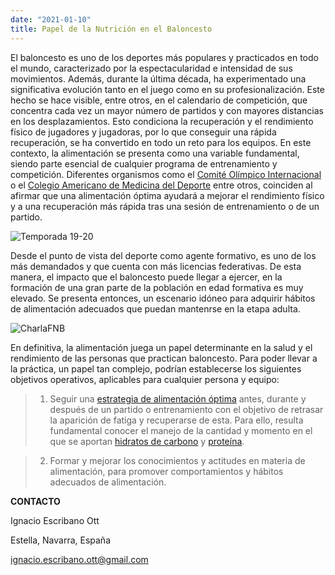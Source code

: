 ```yaml
---
date: "2021-01-10"
title: Papel de la Nutrición en el Baloncesto 
---
```


El baloncesto es uno de los deportes más populares y practicados en todo el mundo, caracterizado por la espectacularidad e intensidad de sus movimientos. Además, durante la última década, ha experimentado una significativa evolución tanto en el juego como en su profesionalización. Este hecho se hace visible, entre otros, en el calendario de competición, que concentra cada vez un mayor número de partidos y con mayores distancias en los desplazamientos. Esto condiciona la recuperación y el rendimiento físico de jugadores y jugadoras, por lo que conseguir una rápida recuperación, se ha convertido en todo un reto para los equipos. En este contexto, la alimentación se presenta como una variable fundamental, siendo parte esencial de cualquier programa de entrenamiento y competición. Diferentes organismos como el [Comité Olímpico Internacional](https://cutt.ly/TjcrGIG) o el [Colegio Americano de Medicina del Deporte](https://cutt.ly/Ajcr1dI) entre otros, coinciden al afirmar que una alimentación óptima ayudará a mejorar el rendimiento físico y a una recuperación más rápida tras una sesión de entrenamiento o de un partido.

![Temporada 19-20](https://cutt.ly/YjctlNh)

Desde el punto de vista del deporte como agente formativo, es uno de los más demandados y que cuenta con más licencias federativas. De esta manera, el impacto que el baloncesto puede llegar a ejercer, en la formación de una gran parte de la población en edad formativa es muy elevado. Se presenta entonces, un escenario idóneo para adquirir hábitos de alimentación adecuados que puedan mantenrse en la etapa adulta.

![CharlaFNB](https://cutt.ly/mjcthn4)


En definitiva, la alimentación juega un papel determinante en la salud y el rendimiento de las personas que practican baloncesto. Para poder llevar a la práctica, un papel tan complejo, podrían establecerse los siguientes objetivos operativos, aplicables para cualquier persona y equipo: 

> 1. Seguir una [estrategia de alimentación óptima](https://cutt.ly/9jcr6DG) antes, durante y después de un partido o entrenamiento con el objetivo de retrasar la aparición de fatiga y recuperarse de esta. Para ello, resulta fundamental conocer el manejo de la cantidad y momento en el que se aportan [hidratos de carbono](https://cutt.ly/Yjct9Qn) y [proteína](https://cutt.ly/tjct6Bg). 

> 2. Formar y mejorar los conocimientos y actitudes en materia de alimentación, para promover comportamientos y hábitos adecuados de alimentación.


__CONTACTO__

Ignacio Escribano Ott

Estella, Navarra, España

ignacio.escribano.ott@gmail.com
